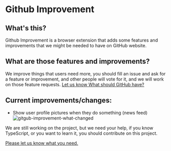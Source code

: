# Github Improvement

## What's this?
Github Improvement is a browser extension that adds some features and improvements that we might be needed to have on GitHub website.

## What are those features and improvements?
We improve things that users need more, you should fill an issue and ask for a feature or improvement, and other people will vote for it, 
and we will work on those feature requests. [Let us know What should GitHub have?](https://github.com/m98/github-improvement/issues/new)

## Current improvements/changes:
* Show user profile pictures when they do something (news feed)
![gitgub-improvement-what-changed](https://cloud.githubusercontent.com/assets/7496103/26083356/96ebd36a-39ea-11e7-8cb4-9fc75e9f68cf.png)



We are still working on the project, but we need your help, if you know TypeScript, or you want to learn it, you should contribute
on this project.

[Please let us know what you need.](https://github.com/m98/github-improvement/issues/new)
